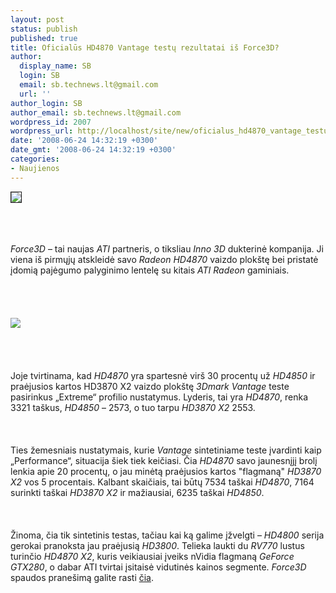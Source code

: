 ```yaml
---
layout: post
status: publish
published: true
title: Oficialūs HD4870 Vantage testų rezultatai iš Force3D?
author:
  display_name: SB
  login: SB
  email: sb.technews.lt@gmail.com
  url: ''
author_login: SB
author_email: sb.technews.lt@gmail.com
wordpress_id: 2007
wordpress_url: http://localhost/site/new/oficialus_hd4870_vantage_testu_rezultatai_is_force3d_/
date: '2008-06-24 14:32:19 +0300'
date_gmt: '2008-06-24 14:32:19 +0300'
categories:
- Naujienos
---
```

<div class="imgright"><img src="http://www.techpowerup.com/img/08-06-24/Force3D%204870_thm.jpg" border="1"></div>
<p><br><br />
<br><i>Force3D</i> – tai naujas <i>ATI</i> partneris, o tiksliau <i>Inno 3D</i> dukterinė kompanija. Ji viena iš pirmųjų atskleidė savo <i>Radeon HD4870</i> vaizdo plokštę bei pristatė įdomią pajėgumo palyginimo lentelę su kitais <i>ATI Radeon</i> gaminiais.<br />
<br><br />
<br><br><img src=" http://img238.imageshack.us/img238/7346/force3dhd4870chartse0.gif"><br><br />
<br><br />
<br>Joje tvirtinama, kad <i>HD4870</i> yra spartesnė virš 30 procentų  už <i>HD4850</i> ir praėjusios kartos HD3870 X2 vaizdo plokštę <i>3Dmark Vantage</i> teste pasirinkus „Extreme“ profilio nustatymus. Lyderis, tai yra <i>HD4870</i>, renka 3321 taškus, <i>HD4850</i> – 2573, o tuo tarpu <i>HD3870 X2</i> 2553.<br />
<br><br />
<br>Ties žemesniais nustatymais, kurie <i>Vantage</i> sintetiniame teste įvardinti kaip „Performance“, situacija šiek tiek keičiasi. Čia <i>HD4870</i> savo jaunesnįjį brolį lenkia apie 20 procentų, o jau minėtą praėjusios kartos &quot;flagmaną&quot; <i>HD3870 X2</i> vos 5 procentais. Kalbant skaičiais, tai būtų 7534 taškai <i>HD4870</i>, 7164 surinkti taškai <i>HD3870 X2</i> ir mažiausiai, 6235 taškai <i>HD4850</i>.<br />
<br><br />
<br>Žinoma, čia tik sintetinis testas, tačiau kai ką galime įžvelgti – <i>HD4800</i> serija gerokai pranoksta jau praėjusią <i>HD3800</i>. Telieka laukti du <i>RV770</i> lustus turinčio <i>HD4870 X2</i>, kuris veikiausiai įveiks nVidia flagmaną <i>GeForce GTX280</i>, o dabar ATI tvirtai įsitaisė vidutinės kainos segmente. <i>Force3D</i> spaudos pranešimą galite rasti <a class="ns" href="http://www.force3d.com/press/23_6_08_hd4870.html">čia</a>.<br />
<br></p>
